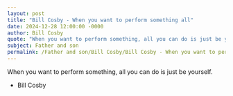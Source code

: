 ```yaml
---
layout: post
title: "Bill Cosby - When you want to perform something all"
date: 2024-12-28 12:00:00 -0000
author: Bill Cosby
quote: "When you want to perform something, all you can do is just be yourself."
subject: Father and son
permalink: /Father and son/Bill Cosby/Bill Cosby - When you want to perform something all
---
```


When you want to perform something, all you can do is just be yourself.

- Bill Cosby
